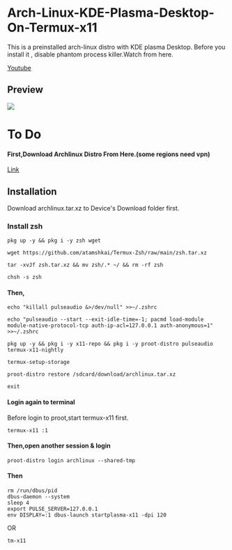 # Arch-Linux-KDE-Plasma-Desktop-On-Termux-x11

This is a preinstalled arch-linux distro with KDE plasma Desktop.
Before you install it , disable phantom process killer.Watch from here.

[Youtube](https://youtu.be/UxmQSETvAOc)

## Preview
![](https://raw.githubusercontent.com/atamshkai/Arch-Linux-KDE-Plasma-Desktop-On-Termux-x11/main/Archlinux%20Plasma%20Desktop.jpg)

# To Do

#### First,Download Archlinux Distro From Here.(some regions need vpn)

[Link](https://www.mediafire.com/file/kuv961h6vyo4nu8/archlinux.tar.xz/file)

## Installation

Download archlinux.tar.xz to Device's Download folder first.

### Install zsh

```
pkg up -y && pkg i -y zsh wget

wget https://github.com/atamshkai/Termux-Zsh/raw/main/zsh.tar.xz

tar -xvJf zsh.tar.xz && mv zsh/.* ~/ && rm -rf zsh

chsh -s zsh
```

#### Then,

```
echo "killall pulseaudio &>/dev/null" >>~/.zshrc
```

``` 
echo "pulseaudio --start --exit-idle-time=-1; pacmd load-module module-native-protocol-tcp auth-ip-acl=127.0.0.1 auth-anonymous=1" >>~/.zshrc
```

```
pkg up -y && pkg i -y x11-repo && pkg i -y proot-distro pulseaudio termux-x11-nightly
```

``` 
termux-setup-storage
```

``` 
proot-distro restore /sdcard/download/archlinux.tar.xz
```

```
exit
```

#### Login again to terminal

Before login to proot,start termux-x11 first.
 
```
termux-x11 :1
```
 
#### Then,open another session & login
 
```
proot-distro login archlinux --shared-tmp
```
 
#### Then
 
```
rm /run/dbus/pid
dbus-daemon --system
sleep 4
export PULSE_SERVER=127.0.0.1
env DISPLAY=:1 dbus-launch startplasma-x11 -dpi 120
```
 
OR 
 
```
tm-x11
```
